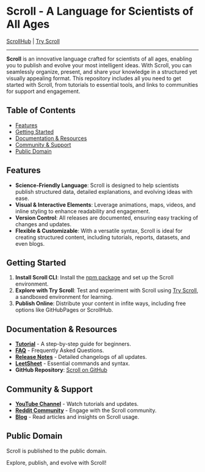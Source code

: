 # Scroll - A Language for Scientists of All Ages

[ScrollHub](http://hub.scroll.pub) | [Try Scroll](https://try.scroll.pub)

---

**Scroll** is an innovative language crafted for scientists of all ages, enabling you to publish and evolve your most intelligent ideas. With Scroll, you can seamlessly organize, present, and share your knowledge in a structured yet visually appealing format. This repository includes all you need to get started with Scroll, from tutorials to essential tools, and links to communities for support and engagement.

## Table of Contents

- [Features](#features)
- [Getting Started](#getting-started)
- [Documentation & Resources](#documentation--resources)
- [Community & Support](#community--support)
- [Public Domain](#publicDomain)

## Features

- **Science-Friendly Language**: Scroll is designed to help scientists publish structured data, detailed explanations, and evolving ideas with ease.
- **Visual & Interactive Elements**: Leverage animations, maps, videos, and inline styling to enhance readability and engagement.
- **Version Control**: All releases are documented, ensuring easy tracking of changes and updates.
- **Flexible & Customizable**: With a versatile syntax, Scroll is ideal for creating structured content, including tutorials, reports, datasets, and even blogs.

## Getting Started

1. **Install Scroll CLI**: Install the [npm package](https://www.npmjs.com/package/scroll-cli) and set up the Scroll environment.
2. **Explore with Try Scroll**: Test and experiment with Scroll using [Try Scroll](https://try.scroll.pub), a sandboxed environment for learning.
3. **Publish Online**: Distribute your content in infite ways, including free options like GitHubPages or ScrollHub.

## Documentation & Resources

- **[Tutorial](tutorial.html)** - A step-by-step guide for beginners.
- **[FAQ](faq.html)** - Frequently Asked Questions.
- **[Release Notes](releaseNotes.html)** - Detailed changelogs of all updates.
- **[LeetSheet](leetsheet.html)** - Essential commands and syntax.
- **GitHub Repository**: [Scroll on GitHub](https://github.com/breck7/scroll)

## Community & Support

- **[YouTube Channel](https://www.youtube.com/@breckyunits)** - Watch tutorials and updates.
- **[Reddit Community](https://www.reddit.com/r/WorldWideScroll/)** - Engage with the Scroll community.
- **[Blog](blog/index.html)** - Read articles and insights on Scroll usage.

## Public Domain

Scroll is published to the public domain.

Explore, publish, and evolve with Scroll!
